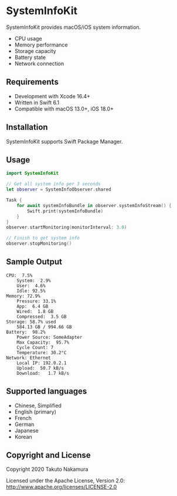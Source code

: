 # SystemInfoKit

SystemInfoKit provides macOS/iOS system information.

- CPU usage
- Memory performance
- Storage capacity
- Battery state
- Network connection

## Requirements

- Development with Xcode 16.4+
- Written in Swift 6.1
- Compatible with macOS 13.0+, iOS 18.0+

## Installation

SystemInfoKit supports Swift Package Manager.

## Usage

```swift
import SystemInfoKit

// Get all system info per 3 seconds
let observer = SystemInfoObserver.shared

Task {
    for await systemInfoBundle in observer.systemInfoStream() {
        Swift.print(systemInfoBundle)
    }
}
observer.startMonitoring(monitorInterval: 3.0)

// Finish to get system info
observer.stopMonitoring()
```

## Sample Output

```console
CPU:  7.5%
    System:  2.9%
    User:  4.6%
    Idle: 92.5%
Memory: 72.9%
    Pressure: 33.1%
    App:  6.4 GB
    Wired:  1.8 GB
    Compressed:  3.5 GB
Storage: 58.7% used
    584.13 GB / 994.66 GB
Battery:  98.2%
    Power Source: SomeAdapter
    Max Capacity:  95.7%
    Cycle Count: 7
    Temperature: 30.2°C
Network: Ethernet
    Local IP: 192.0.2.1
    Upload:  50.7 kB/s
    Download:   1.7 kB/s
```

## Supported languages

- Chinese, Simplified
- English (primary)
- French
- German
- Japanese
- Korean

## Copyright and License

Copyright 2020 Takuto Nakamura

Licensed under the Apache License, Version 2.0: http://www.apache.org/licenses/LICENSE-2.0
